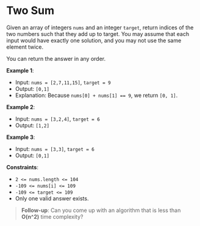 # Two Sum

Given an array of integers `nums` and an integer `target`, return indices of the two numbers such that they add up to target.
You may assume that each input would have exactly one solution, and you may not use the same element twice.

You can return the answer in any order.

**Example 1**:

- Input: `nums = [2,7,11,15]`, `target = 9`
- Output: `[0,1]`
- Explanation: Because `nums[0] + nums[1] == 9`, we return `[0, 1]`.

**Example 2**:

- Input: `nums = [3,2,4]`, `target = 6`
- Output: `[1,2]`

**Example 3**:

- Input: `nums = [3,3]`, `target = 6`
- Output: `[0,1]`

**Constraints**:

- `2 <= nums.length <= 104`
- `-109 <= nums[i] <= 109`
- `-109 <= target <= 109`
- Only one valid answer exists.

> **Follow-up**: Can you come up with an algorithm that is less than **O(n^2)** time complexity?

